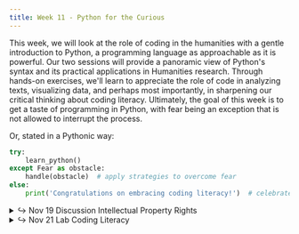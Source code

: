 ```yaml
---
title: Week 11 - Python for the Curious
---
```


This week, we will look at the role of coding in the humanities with a gentle introduction to Python, a programming language as approachable as it is powerful. Our two sessions will provide a panoramic view of Python's syntax and its practical applications in Humanities research. Through hands-on exercises, we'll learn to appreciate the role of code in analyzing texts, visualizing data, and perhaps most importantly, in sharpening our critical thinking about coding literacy. Ultimately, the goal of this week is to get a taste of programming in Python, with fear being an exception that is not allowed to interrupt the process.

Or, stated in a Pythonic way:

```python
try:
    learn_python()
except Fear as obstacle:
    handle(obstacle)  # apply strategies to overcome fear
else:
    print('Congratulations on embracing coding literacy!')  # celebrate
```

<details>
  <summary class="session-summary">
    <span class="arrow">↪</span>
    <span class="date-label">Nov 19</span>
    <span class="label label-blue">Discussion</span>
    <span class="session-title">Intellectual Property Rights</span>
  </summary>
  <div markdown="1">
- Slides (_coming soon!_)
- Pre-Class Reading (<span style="color: #FA795A;">no Perusall annotations or reflection required!</span>):
  - [Haggerty, Kenneth. “Intellectual Property Guidelines for the Digital Humanities.”](https://app.perusall.com/courses/introdh24/haggerty_2020_intellectual-property-guidelines-for-the-digital-humanities) _Routledge International Handbook of Research Methods in Digital Humanities_, edited by Kristen Schuster and Stuart Dunn, Routledge, 2020, pp. 428–40.
  - [Lerner, Ben. “The Hofmann Wobble. Wikipedia and the Problem of Historical Memory.”](https://app.perusall.com/courses/introdh24/lerner_2023_the-hofmann-wobble2-copy) _Harper’s Magazine_, vol. 347, no. 2083, Dec. 2023, pp. 23–32.
  <!-- - **Post your reflection in the** <a href="https://introtodh--spring2024.slack.com/archives/C06F1KS1ULT" style="color: #ee6374;">**#reflections** </a>**channel on Slack** <a style="color: #ee6374;">**before 9am on the day of our class.**</a> -->
</div>
</details>

<details>
  <summary class="session-summary">
    <span class="arrow">↪</span>
    <span class="date-label">Nov 21</span>
    <span class="label label-red">Lab</span>
    <span class="session-title">Coding Literacy</span>
  </summary>
  <div markdown="1">
- - Notebook (_coming soon!_)
- Pre-Class Reflection:
  - [Schmidt, Benjamin M. “Do Digital Humanists Need to Understand Algorithms?”](https://app.perusall.com/courses/introdh24/schmidt_2016_do-digital-humanists-need-to-understand-algorithms) _Debates in the Digital Humanities_, vol. 53, 2016.
  - [Vee, Annette. “Introduction. Computer Programming as Literacy.”](https://app.perusall.com/courses/introdh24/vee-2017-introduction-computer-programming-as-literacy) _Coding Literacy: How Computer Programming Is Changing Writing_, The MIT Press, 2017.
  - **Post your reflection in the** <a href="https://introtodh--spring2024.slack.com/archives/C06F1KS1ULT" style="color: #ee6374;">**#reflections** </a>**channel on Slack** <a style="color: #ee6374;">**before 9am on the day of our class.**</a>
</div>
</details>

<!-- <details>
  <summary class="session-summary">
    <span class="arrow">↪</span>
    <span class="date-label">Apr 18</span>
    <span class="label label-red">Lab</span>
    <span class="session-title">Coding Literacy, pt. 2</span>
  </summary>
  <div markdown="1">
- Slides (_coming soon_)
- Pre-Class Reflection
</div>
</details> -->